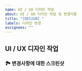 ```yaml
---
name: UI / UX 디자인 작업
about: UI / UX 디자인 작업 및 변경사항
title: "[DESIGN] "
labels: 디자인 변경
assignees: ""
---
```


## UI / UX 디자인 작업

### 🏞️ 변경사항에 대한 스크린샷

<!-- 변경사항에 대한 스크린샷을 첨부해주세요 -->
